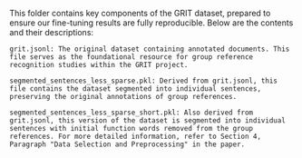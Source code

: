 This folder contains key components of the GRIT dataset, prepared to ensure our fine-tuning results are fully reproducible. Below are the contents and their descriptions:

    grit.jsonl: The original dataset containing annotated documents. This file serves as the foundational resource for group reference recognition studies within the GRIT project.

    segmented_sentences_less_sparse.pkl: Derived from grit.jsonl, this file contains the dataset segmented into individual sentences, preserving the original annotations of group references.

    segmented_sentences_less_sparse_short.pkl: Also derived from grit.jsonl, this version of the dataset is segmented into individual sentences with initial function words removed from the group references. For more detailed information, refer to Section 4, Paragraph "Data Selection and Preprocessing" in the paper.

